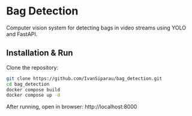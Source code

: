 # Bag Detection

Computer vision system for detecting bags in video streams using YOLO and FastAPI.

## Installation & Run

Clone the repository:

```bash
git clone https://github.com/IvanSiparau/bag_detection.git
cd bag_detection
docker compose build
docker compose up -d
```

After running, open in browser: http://localhost:8000